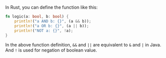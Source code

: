  In Rust, you can define the function like this:

```rust
fn logic(a: bool, b: bool) {
    println!("a AND b: {}", (a && b));
    println!("a OR b: {}", (a || b));
    println!("NOT a: {}", !a);
}
```
In the above function definition, `&&` and `||` are equivalent to `&` and `|` in Java. And `!` is used for negation of boolean value.
